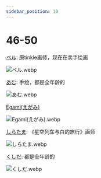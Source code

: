 ```yaml
---
sidebar_position: 10
---
```


# 46-50

[ベル](https://www.pixiv.net/users/2998007/illustrations): 原tinkle画师，现在在卖手绘画

![ベル.webp](https://p.inari.site/usr/1818/68e0f7df76d14.webp)

[あむ](https://www.pixiv.net/artworks/127976243): 手绘，都是全年龄的

![あむ.webp](https://p.inari.site/usr/1818/68e0f7de5fa77.webp)

[Egami(えがみ)](https://www.pixiv.net/users/64390150/illustrations)

![Egami(えがみ).webp](https://p.inari.site/usr/1818/68e0f7ddd77e3.webp)

[しらたま](https://www.pixiv.net/users/705370/illustrations): 《星空列车与白的旅行》画师

![しらたま.webp](https://p.inari.site/usr/1818/68e0f7deb28cc.webp)

[くしだ](https://www.pixiv.net/users/11441042/illustrations): 都是全年龄的

![くしだ.webp](https://p.inari.site/usr/1818/68e2896eef4e2.webp)
